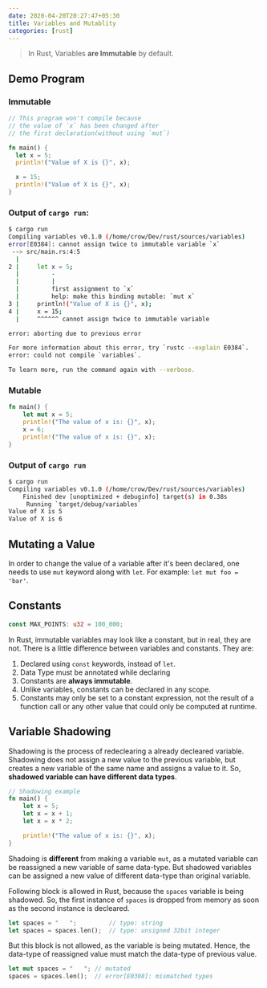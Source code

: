 ```yaml
---
date: 2020-04-20T20:27:47+05:30
title: Variables and Mutablity
categories: [rust]
---
```


> In Rust, Variables **are Immutable** by default.

## Demo Program

### Immutable

```rs
// This program won't compile because
// the value of `x` has been changed after
// the first declaration(without using `mut`)

fn main() {
  let x = 5;
  println!("Value of X is {}", x);

  x = 15;
  println!("Value of X is {}", x);
}
```

### Output of `cargo run`:

```sh
$ cargo run
Compiling variables v0.1.0 (/home/crow/Dev/rust/sources/variables)
error[E0384]: cannot assign twice to immutable variable `x`
 --> src/main.rs:4:5
  |
2 |     let x = 5;
  |         -
  |         |
  |         first assignment to `x`
  |         help: make this binding mutable: `mut x`
3 |     println!("Value of X is {}", x);
4 |     x = 15;
  |     ^^^^^^ cannot assign twice to immutable variable

error: aborting due to previous error

For more information about this error, try `rustc --explain E0384`.
error: could not compile `variables`.

To learn more, run the command again with --verbose.
```

### Mutable

```rs
fn main() {
    let mut x = 5;
    println!("The value of x is: {}", x);
    x = 6;
    println!("The value of x is: {}", x);
}
```

### Output of `cargo run`

```sh
$ cargo run
Compiling variables v0.1.0 (/home/crow/Dev/rust/sources/variables)
    Finished dev [unoptimized + debuginfo] target(s) in 0.38s
     Running `target/debug/variables`
Value of X is 5
Value of X is 6
```

## Mutating a Value

In order to change the value of a variable after it's been declared, one needs to use `mut` keyword along with `let`. For example: `let mut foo = 'bar'`.

## Constants

```rs
const MAX_POINTS: u32 = 100_000;
```

In Rust, immutable variables may look like a constant, but in real, they are not. There is a little difference between variables and constants. They are:

1. Declared using `const` keywords, instead of `let`.
2. Data Type must be annotated while declaring
3. Constants are **always immutable**.
4. Unlike variables, constants can be declared in any scope.
5. Constants may only be set to a constant expression, not the result of a function call or any other value that could only be computed at runtime.

## Variable Shadowing

Shadowing is the process of redeclearing a already decleared variable. Shadowing does not assign a new value to the previous variable, but creates a new variable of the same name and assigns a value to it. So, **shadowed variable can have different data types**.

```rs
// Shadowing example
fn main() {
    let x = 5;
    let x = x + 1;
    let x = x * 2;

    println!("The value of x is: {}", x);
}
```

Shadoing is **different** from making a variable `mut`, as a mutated variable can be reassigned a new variable of same data-type. But shadowed variables can be assigned a new value of different data-type than original variable.

Following block is allowed in Rust, because the `spaces` variable is being shadowed. So, the first instance of `spaces` is dropped from memory as soon as the second instance is decleared.

```rs
let spaces = "   ";         // type: string
let spaces = spaces.len();  // type: unsigned 32bit integer
```

But this block is not allowed, as the variable is being mutated. Hence, the data-type of reassigned value must match the data-type of previous value.

```rs
let mut spaces = "   "; // mutated
spaces = spaces.len();  // error[E0308]: mismatched types
```
